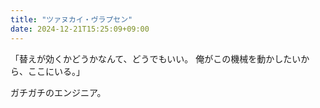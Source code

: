 ```yaml
---
title: "ツァヌカイ・ヴラプセン"
date: 2024-12-21T15:25:09+09:00
---
```

「替えが効くかどうかなんて、どうでもいい。
俺がこの機械を動かしたいから、ここにいる。」

ガチガチのエンジニア。
